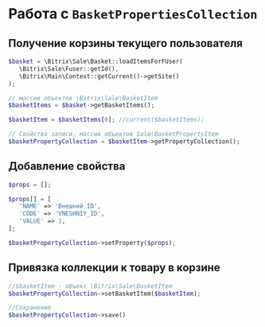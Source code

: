 # Работа с `BasketPropertiesCollection`

## Получение корзины текущего пользователя
```php
$basket = \Bitrix\Sale\Basket::loadItemsForFUser(
   \Bitrix\Sale\Fuser::getId(),
   \Bitrix\Main\Context::getCurrent()->getSite()
);

// массив объектов \Bitrix\Sale\BasketItem
$basketItems = $basket->getBasketItems(); 

$basketItem = $basketItems[0]; //current($basketItems);

// Свойства записи, массив объектов Sale\BasketPropertyItem
$basketPropertyCollection = $basketItem->getPropertyCollection(); 
```

## Добавление свойства
```php
$props = [];

$props[] = [
   'NAME' => 'Внешний ID',
   'CODE' => 'VNESHNIY_ID',
   'VALUE' => 1,
];

$basketPropertyCollection->setProperty($props);
```

## Привязка коллекции к товару в корзине
```php
//$basketItem - объект \Bitrix\Sale\BasketItem
$basketPropertyCollection->setBasketItem($basketItem);

//Сохранение
$basketPropertyCollection->save()
```